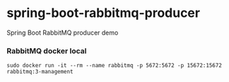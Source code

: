 # spring-boot-rabbitmq-producer
Spring Boot RabbitMQ producer demo

### RabbitMQ docker local
```shell
sudo docker run -it --rm --name rabbitmq -p 5672:5672 -p 15672:15672 rabbitmq:3-management
```
